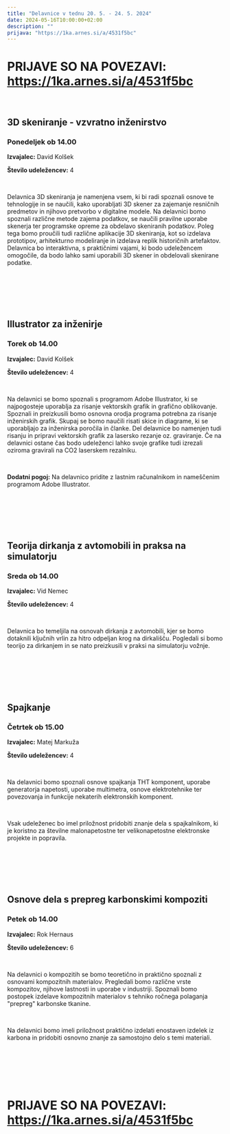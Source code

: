 ```yaml
---
title: "Delavnice v tednu 20. 5. - 24. 5. 2024"
date: 2024-05-16T10:00:00+02:00
description: ""
prijava: "https://1ka.arnes.si/a/4531f5bc"
---
```


# PRIJAVE SO NA POVEZAVI: https://1ka.arnes.si/a/4531f5bc

&nbsp;

## 3D skeniranje - vzvratno inženirstvo
### Ponedeljek ob 14.00


**Izvajalec:** David Kolšek   

**Število udeležencev:** 4

&nbsp;

Delavnica 3D skeniranja je namenjena vsem, ki bi radi spoznali osnove te tehnologije in se naučili, kako uporabljati 3D skener za zajemanje resničnih predmetov in njihovo pretvorbo v digitalne modele. Na delavnici bomo spoznali različne metode zajema podatkov, se naučili pravilne uporabe skenerja ter programske opreme za obdelavo skeniranih podatkov. Poleg tega bomo proučili tudi različne aplikacije 3D skeniranja, kot so izdelava prototipov, arhitekturno modeliranje in izdelava replik historičnih artefaktov. Delavnica bo interaktivna, s praktičnimi vajami, ki bodo udeležencem omogočile, da bodo lahko sami uporabili 3D skener in obdelovali skenirane podatke.

&nbsp;

&nbsp;

&nbsp;

## Illustrator za inženirje

### Torek ob 14.00


**Izvajalec:** David Kolšek

**Število udeležencev:** 4

&nbsp;


Na delavnici se bomo spoznali s programom Adobe Illustrator, ki se najpogosteje uporablja za risanje vektorskih grafik in grafično oblikovanje. Spoznali in preizkusili bomo osnovna orodja programa potrebna za risanje inženirskih grafik. Skupaj se bomo naučili risati skice in diagrame, ki se uporabljajo za inženirska poročila in članke. Del delavnice bo namenjen tudi risanju in pripravi vektorskih grafik za lasersko rezanje oz. graviranje. Če na delavnici ostane čas bodo udeleženci lahko svoje grafike tudi izrezali oziroma gravirali na CO2 laserskem rezalniku. 

&nbsp;

**Dodatni pogoj:** Na delavnico pridite z lastnim računalnikom in nameščenim programom Adobe Illustrator.

&nbsp;

&nbsp;

&nbsp;


## Teorija dirkanja z avtomobili in praksa na simulatorju
### Sreda ob 14.00
**Izvajalec:** Vid Nemec

**Število udeležencev:** 4

&nbsp;

Delavnica bo temeljila na osnovah dirkanja z avtomobili, kjer se bomo dotaknili ključnih vrlin za hitro odpeljan krog na dirkališču. Pogledali si bomo teorijo za dirkanjem in se nato preizkusili v praksi na simulatorju vožnje. 


&nbsp;

&nbsp;

&nbsp;

## Spajkanje
### Četrtek ob 15.00
**Izvajalec:** Matej Markuža

**Število udeležencev:** 4

&nbsp;

Na delavnici bomo spoznali osnove spajkanja THT komponent, uporabe generatorja napetosti, uporabe multimetra, osnove elektrotehnike ter povezovanja in funkcije nekaterih elektronskih komponent.

&nbsp;

Vsak udeleženec bo imel priložnost pridobiti znanje dela s spajkalnikom, ki je koristno za številne malonapetostne ter velikonapetostne elektronske projekte in popravila.


&nbsp;

&nbsp;

&nbsp;



## Osnove dela s prepreg karbonskimi kompoziti
### Petek ob 14.00
**Izvajalec:** Rok Hernaus

**Število udeležencev:** 6

&nbsp;

Na delavnici o kompozitih se bomo teoretično in praktično spoznali z osnovami kompozitnih materialov. Pregledali bomo različne vrste kompozitov, njihove lastnosti in uporabe v industriji. Spoznali bomo postopek izdelave kompozitnih materialov s tehniko ročnega polaganja "prepreg" karbonske tkanine.

&nbsp; 

Na delavnici bomo imeli priložnost praktično izdelati enostaven izdelek iz karbona in pridobiti osnovno znanje za samostojno delo s temi materiali.

&nbsp;  

&nbsp;  

&nbsp;  

# PRIJAVE SO NA POVEZAVI: https://1ka.arnes.si/a/4531f5bc


